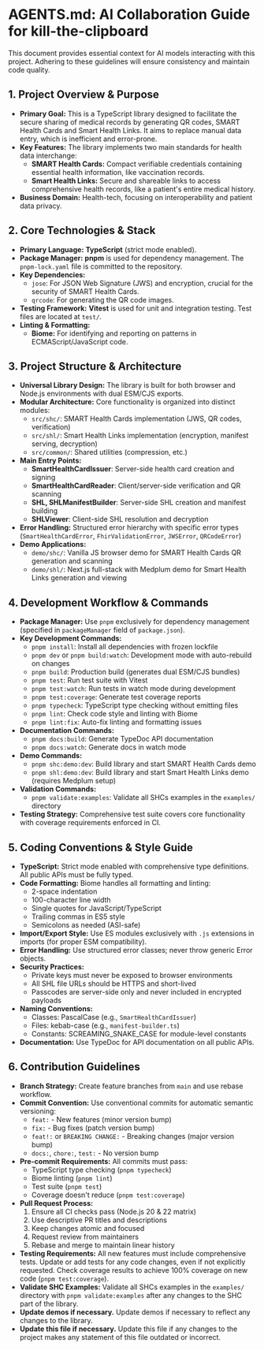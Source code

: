 # AGENTS.md: AI Collaboration Guide for kill-the-clipboard

This document provides essential context for AI models interacting with this project. Adhering to these guidelines will ensure consistency and maintain code quality.

## 1. Project Overview & Purpose

* **Primary Goal:** This is a TypeScript library designed to facilitate the secure sharing of medical records by generating QR codes, SMART Health Cards and Smart Health Links. It aims to replace manual data entry, which is inefficient and error-prone.
* **Key Features:** The library implements two main standards for health data interchange:
    * **SMART Health Cards:** Compact verifiable credentials containing essential health information, like vaccination records.
    * **Smart Health Links:** Secure and shareable links to access comprehensive health records, like a patient's entire medical history.
* **Business Domain:** Health-tech, focusing on interoperability and patient data privacy.

## 2. Core Technologies & Stack

* **Primary Language:** **TypeScript** (strict mode enabled).
* **Package Manager:** **pnpm** is used for dependency management. The `pnpm-lock.yaml` file is committed to the repository.
* **Key Dependencies:**
    * `jose`: For JSON Web Signature (JWS) and encryption, crucial for the security of SMART Health Cards.
    * `qrcode`: For generating the QR code images.
* **Testing Framework:** **Vitest** is used for unit and integration testing. Test files are located at `test/`.
* **Linting & Formatting:**
    * **Biome:** For identifying and reporting on patterns in ECMAScript/JavaScript code.

## 3. Project Structure & Architecture

* **Universal Library Design:** The library is built for both browser and Node.js environments with dual ESM/CJS exports.
* **Modular Architecture:** Core functionality is organized into distinct modules:
    * `src/shc/`: SMART Health Cards implementation (JWS, QR codes, verification)
    * `src/shl/`: Smart Health Links implementation (encryption, manifest serving, decryption)
    * `src/common/`: Shared utilities (compression, etc.)
* **Main Entry Points:**
    * **SmartHealthCardIssuer**: Server-side health card creation and signing
    * **SmartHealthCardReader**: Client/server-side verification and QR scanning
    * **SHL, SHLManifestBuilder**: Server-side SHL creation and manifest building
    * **SHLViewer**: Client-side SHL resolution and decryption
* **Error Handling:** Structured error hierarchy with specific error types (`SmartHealthCardError`, `FhirValidationError`, `JWSError`, `QRCodeError`)
* **Demo Applications:**
    * `demo/shc/`: Vanilla JS browser demo for SMART Health Cards QR generation and scanning
    * `demo/shl/`: Next.js full-stack with Medplum demo for Smart Health Links generation and viewing

## 4. Development Workflow & Commands

* **Package Manager:** Use `pnpm` exclusively for dependency management (specified in `packageManager` field of `package.json`).
* **Key Development Commands:**
    * `pnpm install`: Install all dependencies with frozen lockfile
    * `pnpm dev` or `pnpm build:watch`: Development mode with auto-rebuild on changes
    * `pnpm build`: Production build (generates dual ESM/CJS bundles)
    * `pnpm test`: Run test suite with Vitest
    * `pnpm test:watch`: Run tests in watch mode during development
    * `pnpm test:coverage`: Generate test coverage reports
    * `pnpm typecheck`: TypeScript type checking without emitting files
    * `pnpm lint`: Check code style and linting with Biome
    * `pnpm lint:fix`: Auto-fix linting and formatting issues
* **Documentation Commands:**
    * `pnpm docs:build`: Generate TypeDoc API documentation
    * `pnpm docs:watch`: Generate docs in watch mode
* **Demo Commands:**
    * `pnpm shc:demo:dev`: Build library and start SMART Health Cards demo
    * `pnpm shl:demo:dev`: Build library and start Smart Health Links demo (requires Medplum setup)
* **Validation Commands:**
    * `pnpm validate:examples`: Validate all SHCs examples in the `examples/` directory
* **Testing Strategy:** Comprehensive test suite covers core functionality with coverage requirements enforced in CI.

## 5. Coding Conventions & Style Guide

* **TypeScript:** Strict mode enabled with comprehensive type definitions. All public APIs must be fully typed.
* **Code Formatting:** Biome handles all formatting and linting:
    * 2-space indentation
    * 100-character line width
    * Single quotes for JavaScript/TypeScript
    * Trailing commas in ES5 style
    * Semicolons as needed (ASI-safe)
* **Import/Export Style:** Use ES modules exclusively with `.js` extensions in imports (for proper ESM compatibility).
* **Error Handling:** Use structured error classes; never throw generic Error objects.
* **Security Practices:**
    * Private keys must never be exposed to browser environments
    * All SHL file URLs should be HTTPS and short-lived
    * Passcodes are server-side only and never included in encrypted payloads
* **Naming Conventions:**
    * Classes: PascalCase (e.g., `SmartHealthCardIssuer`)
    * Files: kebab-case (e.g., `manifest-builder.ts`)
    * Constants: SCREAMING_SNAKE_CASE for module-level constants
* **Documentation:** Use TypeDoc for API documentation on all public APIs.

## 6. Contribution Guidelines

* **Branch Strategy:** Create feature branches from `main` and use rebase workflow.
* **Commit Convention:** Use conventional commits for automatic semantic versioning:
    * `feat:` - New features (minor version bump)
    * `fix:` - Bug fixes (patch version bump)
    * `feat!:` or `BREAKING CHANGE:` - Breaking changes (major version bump)
    * `docs:`, `chore:`, `test:` - No version bump
* **Pre-commit Requirements:** All commits must pass:
    * TypeScript type checking (`pnpm typecheck`)
    * Biome linting (`pnpm lint`)
    * Test suite (`pnpm test`)
    * Coverage doesn't reduce (`pnpm test:coverage`)
* **Pull Request Process:**
    1. Ensure all CI checks pass (Node.js 20 & 22 matrix)
    2. Use descriptive PR titles and descriptions
    3. Keep changes atomic and focused
    4. Request review from maintainers
    5. Rebase and merge to maintain linear history
* **Testing Requirements:** All new features must include comprehensive tests. Update or add tests for any code changes, even if not explicitly requested. Check coverage results to achieve 100% coverage on new code (`pnpm test:coverage`).
* **Validate SHC Examples:** Validate all SHCs examples in the `examples/` directory with `pnpm validate:examples` after any changes to the SHC part of the library.
* **Update demos if necessary.** Update demos if necessary to reflect any changes to the library.
* **Update this file if necessary.** Update this file if any changes to the project makes any statement of this file outdated or incorrect.
